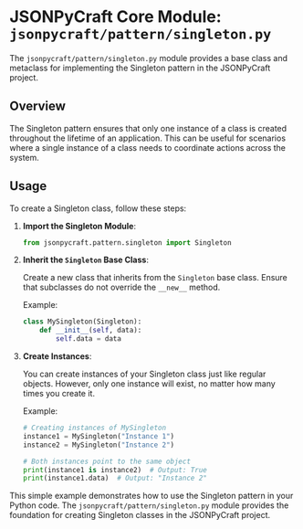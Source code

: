 # JSONPyCraft Core Module: `jsonpycraft/pattern/singleton.py`

The `jsonpycraft/pattern/singleton.py` module provides a base class and metaclass for implementing the Singleton pattern in the JSONPyCraft project.

## Overview

The Singleton pattern ensures that only one instance of a class is created throughout the lifetime of an application. This can be useful for scenarios where a single instance of a class needs to coordinate actions across the system.

## Usage

To create a Singleton class, follow these steps:

1. **Import the Singleton Module**:

   ```python
   from jsonpycraft.pattern.singleton import Singleton
   ```

2. **Inherit the `Singleton` Base Class**:

   Create a new class that inherits from the `Singleton` base class. Ensure that subclasses do not override the `__new__` method.

   Example:

   ```python
   class MySingleton(Singleton):
       def __init__(self, data):
           self.data = data
   ```

3. **Create Instances**:

   You can create instances of your Singleton class just like regular objects. However, only one instance will exist, no matter how many times you create it.

   Example:

   ```python
   # Creating instances of MySingleton
   instance1 = MySingleton("Instance 1")
   instance2 = MySingleton("Instance 2")

   # Both instances point to the same object
   print(instance1 is instance2)  # Output: True
   print(instance1.data)  # Output: "Instance 2"
   ```

This simple example demonstrates how to use the Singleton pattern in your Python code. The `jsonpycraft/pattern/singleton.py` module provides the foundation for creating Singleton classes in the JSONPyCraft project.
